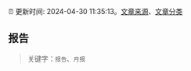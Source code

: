 :alarm_clock: 更新时间: 2024-04-30 11:35:13。[文章来源](/README.md)、[文章分类](/TAGS.md)

## 报告


> 关键字：`报告`、`月报`



